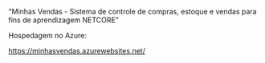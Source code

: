 "Minhas Vendas - Sistema de controle de compras, estoque e vendas para fins de aprendizagem NETCORE" 

Hospedagem no Azure:

https://minhasvendas.azurewebsites.net/